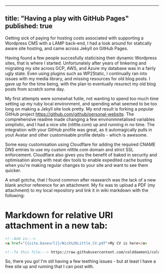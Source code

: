 
---
title: "Having a play with GitHub Pages"
published: true
---

Getting sick of paying for hosting costs associated with supporting a Wordpress CMS with a LAMP back-end, I had a look around for statically aware site hosting, and came across Jekyll on GitHub Pages.

Having found a few people succesfully staticising their dynamic Wordpress sites, that is where I started. Unfortunately after years of tinkering and migrating my site across GCP, AWS, and Azure my database was in a fairly ugly state. Even using plugins such as WP2Static, I continually ran into issues with my media library, and missing resources for old blog posts. I gave up for the time being, with the plan to eventually resurect my old blog posts from scratch some day.

My first attempts were somewhat futile, not wanting to spend too much time setting up my ruby local environment, and spending what seemed to be too long on making a Jekyll site look pretty. My end result is forking a popular GitHub project https://github.com/github/personal-website. The comprehensive readme made changing a few environmnetalised variables simplistic, and I had a nice site (nlittle.com) up and running in no time. The integration with your GitHub profile was great, as it automagically pulls in yout Avatar and other customisable profile details - which is awesome.

Some easy customisation using Cloudflare for adding the required CNAME DNS entries to use my custom nlittle.com domain and strict SSL enforcement. Cloudflare also gives you the benefit of baked in security and optimisation along with neat dev tools to enable expedited cache busting when you're making regular changes to your site and want to see them quicker. 

A small gotcha, that I found common after reasearch was the lack of a new blank anchor reference for an attachment. My fix was to upload a PDF (my attachment) to my local repository and link it in wiki markdown with the following: 

# Markdown for relative URI attachment in a new tab:

```html
<!--Add in:-->
<a href="{{site.baseurl}}/Nick%20Little_CV.pdf">My CV is here</a>

<!--To this file:--> https://raw.githubusercontent.com/colddaemon1/colddaemon1.github.io/master/_posts/2020-05-11-nickcv.md
```

So, there you go! I'm stil having a few teething issues - but at least I have a free site up and running that I can post with. 
